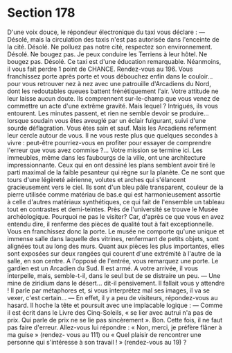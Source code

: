 # Section 178

D'une voix douce, le répondeur électronique du taxi vous déclare
:
— Désolé, mais la circulation des taxis n'est pas autorisée dans
l'enceinte de la cité. Désolé. Ne polluez pas notre cité, respectez
son environnement. Désolé. Ne bougez pas. Je peux conduire les
Terriens à leur hôtel. Ne bougez pas. Désolé.
Ce taxi est d'une éducation remarquable. Néanmoins, il vous fait
perdre 1 point de CHANCE. Rendez-vous au 196.
Vous franchissez porte après porte et vous débouchez enfin dans
le couloir... pour vous retrouver nez à nez avec une patrouille
d'Arcadiens du Nord, dont les redoutables queues battent
frénétiquement l'air. Votre attitude ne leur laisse aucun doute. Ils
comprennent sur-le-champ que vous venez de commettre un acte
d'une extrême gravité. Mais lequel ? Intrigués, ils vous
entourent. Les minutes passent, et rien ne semble devoir se
produire... lorsque soudain vous êtes aveuglé par un éclair
fulgurant, suivi d'une sourde déflagration. Vous êtes sain et sauf.
Mais les Arcadiens referment leur cercle autour de vous. Il ne
vous reste plus que quelques secondes à vivre : peut-être
pourriez-vous en profiter pour essayer de comprendre l'erreur
que vous avez commise ?... Votre mission se termine ici.
Les immeubles, même dans les faubourgs de la ville, ont une
architecture impressionnante. Ceux qui en ont dessiné les plans
semblent avoir tiré le parti maximal de la faible pesanteur qui
règne sur la planète. Ce ne sont que tours d'une légèreté
aérienne, volutes et arches qui s'élancent gracieusement vers le
ciel. Ils sont d'un bleu pâle transparent, couleur de la pierre
utilisée comme matériau de bas.e qui est harmonieusement
assortie à celle d'autres matériaux synthétiques, ce qui fait de
l'ensemble un tableau tout en contrastes et demi-teintes. Près de
l'université se trouve le Musée archéologique. Pourquoi ne pas le
visiter? Car, d'après ce que vous en avez entendu dire, il
renferme des pièces de qualité tout à fait exceptionnelle. Vous en
franchissez donc la porte. Le musée ne comporte qu'une unique
et immense salle dans laquelle des vitrines, renfermant de petits
objets, sont alignées tout au long des murs. Quant aux pièces les
plus importantes, elles sont exposées sur deux rangées qui
courent d'une extrémité à l'autre de la salle, en son centre. A
l'opposé de l'entrée, vous remarquez une porte. Le gardien est un
Arcadien du Sud. Il est armé. A votre arrivée, il vous interpelle,
mais, semble-t-il, dans le seul but de se distraire un peu.
— Une mine de ziridium dans le désert... dit-il pensivement.
Il fallait vous y attendre ! Il parle par métaphores et, si vous
interprétez mal ses images, il va se vexer, c'est certain...
— En effet, il y a peu de visiteurs, répondez-vous au hasard.
Il hoche la tête et poursuit avec une implacable logique :
— Comme il est écrit dans le Livre des Cinq-Soleils, « se lier avec
autrui n'a pas de prix. Qui parle de prix ne se lie pas sincèrement
».
Bon. Cette fois, il ne faut pas faire d'erreur. Allez-vous lui
répondre : « Non, merci, je préfère flâner à ma guise » (rendez-
vous au 111) ou « Quel plaisir de rencontrer une personne qui
s'intéresse à son travail ! » (rendez-vous au 19) ?